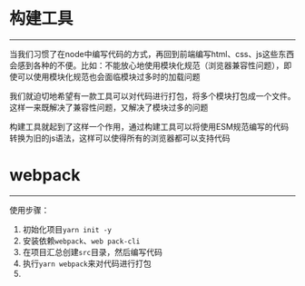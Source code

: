 # 构建工具

---

当我们习惯了在node中编写代码的方式，再回到前端编写html、css、js这些东西会感到各种的不便。比如：不能放心地使用模块化规范（浏览器兼容性问题），即使可以使用模块化规范也会面临模块过多时的加载问题

我们就迫切地希望有一款工具可以对代码进行打包，将多个模块打包成一个文件。这样一来既解决了兼容性问题，又解决了模块过多的问题

构建工具就起到了这样一个作用，通过构建工具可以将使用ESM规范编写的代码转换为旧的js语法，这样可以使得所有的浏览器都可以支持代码

# webpack

---

使用步骤：

1. 初始化项目`yarn init -y`
2. 安装依赖`webpack`、`web pack-cli`
3. 在项目汇总创建`src`目录，然后编写代码
4. 执行`yarn webpack`来对代码进行打包
5. 
